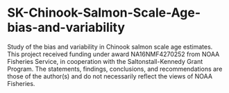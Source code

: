 # SK-Chinook-Salmon-Scale-Age-bias-and-variability
Study of the bias and variability in Chinook salmon scale age estimates. This project received funding under award NA16NMF4270252 from NOAA Fisheries Service, in cooperation with the Saltonstall-Kennedy Grant Program. The statements, findings, conclusions, and recommendations are those of the author(s) and do not necessarily reflect the views of NOAA Fisheries.
